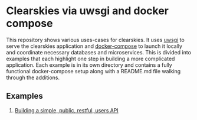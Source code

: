 # Clearskies via uwsgi and docker compose

This repository shows various uses-cases for clearskies.  It uses [uwsgi](https://uwsgi-docs.readthedocs.io/en/latest/WSGIquickstart.html) to serve the clearskies application and [docker-compose](https://docs.docker.com/compose/) to launch it locally and coordinate necessary databases and microservices.  This is divided into examples that each highlight one step in building a more complicated application. Each example is in its own directory and contains a fully functional docker-compose setup along with a README.md file walking through the additions.

## Examples

 1. [Building a simple, public, restful, users API](./example_1_restful_users)
